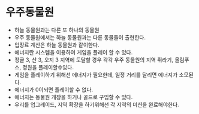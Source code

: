 # 우주동물원
+ 하늘 동물원과는 다른 또 하나의 동물원
+ 우주 동물원에서는 하늘 동물원과는 다른 동물들이 출현한다.
+ 입장료 계산은 하늘 동물원과 같이한다.
+ 에너지란 시스템을 이용하여 게임을 플레이 할 수 있다.
+ 정글 3, 산 3, 오지 3 지역에 도달할 경우 각각 우주 동물원의 지역 쥐라기, 올림푸스, 정원을 플레이할수있다.
+ 게임을 플레이하기 위해선 에너지가 필요한데, 일정 거리를 달리면 에너지가 소모된다.
+ 에너지가 0이되면 플레이할 수 없다.
+ 에너지는 동물원 개장을 하거나 골드로 구입할 수 있다.
+ 우리를 업그레이드, 지역 확장을 하기위해선 각 지역의 미션을 완료해야한다.
